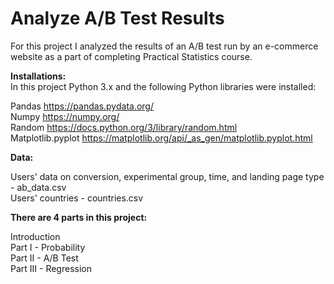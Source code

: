 # Analyze A/B Test Results  

For this project I analyzed the results of an A/B test run by an e-commerce website as a part of completing Practical Statistics course.  

__Installations:__   
In this project Python 3.x and the following Python libraries were installed:  

Pandas https://pandas.pydata.org/   
Numpy https://numpy.org/   
Random https://docs.python.org/3/library/random.html   
Matplotlib.pyplot https://matplotlib.org/api/_as_gen/matplotlib.pyplot.html   

__Data:__

Users' data on conversion, experimental group, time, and landing page type - ab_data.csv   
Users' countries - countries.csv  

__There are 4 parts in this project:__  

Introduction   
Part I - Probability   
Part II - A/B Test   
Part III - Regression   
